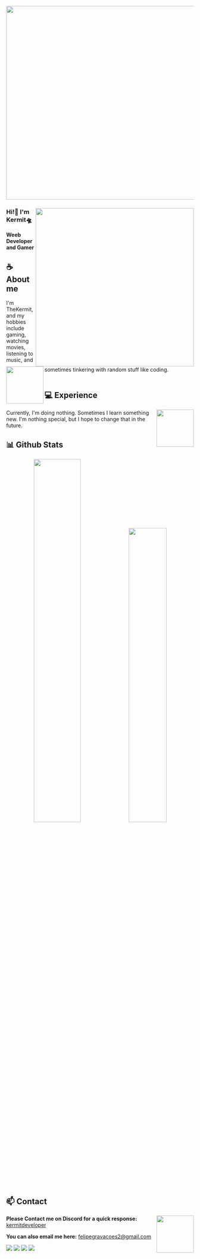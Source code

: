 <br clear="both">

<div align="center">
  <img height="520" src="https://cdn.discordapp.com/attachments/1282771930436468831/1306122921621585930/e17ab9681bec36303a67cd0e13a7b170.png?ex=67358543&is=673433c3&hm=4a1dd053070e550dae563d6374ecc44f7c9135fe36520b4403e3910e73afbf61&"  />
</div>

###
<div align="center">

</div>

<a href="https://discord.gg/zqSFYtzAm8"><img align="right" width="425" src="https://lanyard.kyrie25.dev/api/1271017558824456203?imgStyle=square"></a>


### Hi!👋 I'm Kermit🛸

**Weeb Developer and Gamer** 

## **☕ About me**
<a href="https://github.com/MiyagawaMizu"><img align="left" width="100" src="https://cdn.discordapp.com/attachments/1282771930436468831/1306123571407618108/6483-raidlead-thisisfine.png?ex=673585de&is=6734345e&hm=f042a29a6fc0025b1520dec0d6782f5df59fc3a71cbaf35381e2c0dd525ce500&"></a>
I'm TheKermit, and my hobbies include gaming, watching movies, listening to music, and sometimes tinkering with random stuff like coding.
<br><br>

## **💻 Experience**
<a href="https://github.com/kermitdeveloper"><img align="right" width="100" src="https://cdn3.emoji.gg/emojis/6313-lilo.png"></a>
Currently, I'm doing nothing. Sometimes I learn something new. I'm nothing special, but I hope to change that in the future.


## **📊 Github Stats**
<!-- <div><a href="https://github.com/kermitdeveloper"><img width="100" src="https://cdn.discordapp.com/attachments/1077108830862839848/1107004077621125240/105017051_p13.png"></a><div> -->
<p align="center"><img width="50%" src="https://github-readme-stats.vercel.app/api?username=kermitdeveloper&show_icons=true&count_private=true&theme=react&hide_border=true&bg_color=0D1117"/> <img width="45%" src="https://github-readme-stats.vercel.app/api/top-langs/?username=kermitdeveloper&show_icons=true&count_private=true&theme=react&hide_border=true&bg_color=0D1117&layout=compact"/>
</p>


<!-- <br><br><br><br> -->
## **📫 Contact**
<a href="https://github.com/kermitdeveloper"><img align="right" width="100" src="https://cdn3.emoji.gg/emojis/24871-jake-coffee.png" /></a>
**Please Contact me on Discord for a quick response:** [kermitdeveloper](https://discord.com/users/1271017558824456203)

**You can also email me here:** felipegravacoes2@gmail.com

[![](https://img.shields.io/github/followers/kermitdeveloper?label=Followers&style=social)](https://github.com/kermitdeveloper)
[![](https://img.shields.io/badge/Discord-7289DA?logo=discord&logoColor=white)](https://discord.gg/zqSFYtzAm8)
[![](https://img.shields.io/badge/Steam-1a6a98?logo=steam&logoColor=white)](https://steamcommunity.com/id/TheKermitPlayzzh)
[![](https://img.shields.io/badge/Mail-D14836?logo=gmail&logoColor=white)](mailto:felipegravacoes2@gmail.com)
